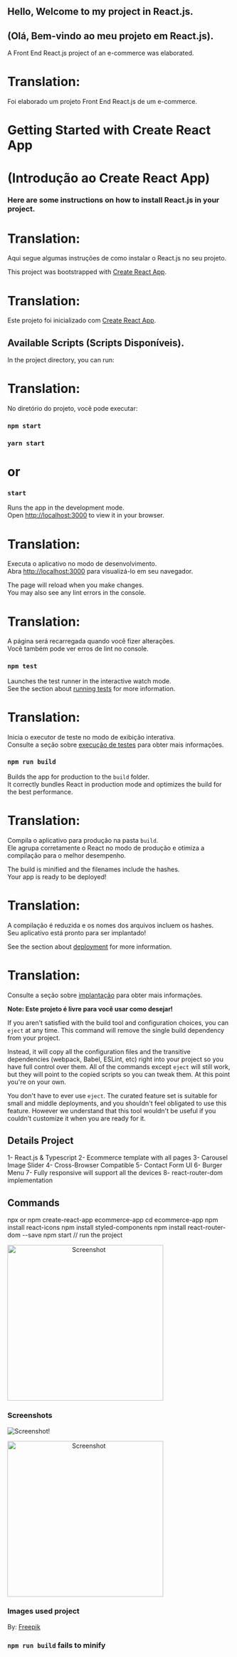 ## Hello, Welcome to my project in React.js.
## (Olá, Bem-vindo ao meu projeto em React.js).
A Front End React.js project of an e-commerce was elaborated.

# Translation: 
Foi elaborado um projeto Front End React.js de um e-commerce.

# Getting Started with Create React App
# (Introdução ao Create React App)

### Here are some instructions on how to install React.js in your project.

# Translation: 
Aqui segue algumas instruções de como instalar o React.js no seu projeto.

This project was bootstrapped with [Create React App](https://github.com/facebook/create-react-app).

# Translation: 
Este projeto foi inicializado com [Create React App](https://github.com/facebook/create-react-app).

## Available Scripts (Scripts Disponíveis).

In the project directory, you can run:

# Translation: 
No diretório do projeto, você pode executar:

### `npm start`
### `yarn start`

# or

### `start`

Runs the app in the development mode.\
Open [http://localhost:3000](http://localhost:3000) to view it in your browser.

# Translation: 
Executa o aplicativo no modo de desenvolvimento.\
Abra [http://localhost:3000](http://localhost:3000) para visualizá-lo em seu navegador.

The page will reload when you make changes.\
You may also see any lint errors in the console.

# Translation: 
A página será recarregada quando você fizer alterações.\
Você também pode ver erros de lint no console.

### `npm test`

Launches the test runner in the interactive watch mode.\
See the section about [running tests](https://facebook.github.io/create-react-app/docs/running-tests) for more information.

# Translation: 
Inicia o executor de teste no modo de exibição interativa.\
Consulte a seção sobre [execução de testes](https://facebook.github.io/create-react-app/docs/running-tests) para obter mais informações.

### `npm run build`

Builds the app for production to the `build` folder.\
It correctly bundles React in production mode and optimizes the build for the best performance.

# Translation: 
Compila o aplicativo para produção na pasta `build`.\
Ele agrupa corretamente o React no modo de produção e otimiza a compilação para o melhor desempenho.


The build is minified and the filenames include the hashes.\
Your app is ready to be deployed!

# Translation: 
A compilação é reduzida e os nomes dos arquivos incluem os hashes.\
Seu aplicativo está pronto para ser implantado!


See the section about [deployment](https://facebook.github.io/create-react-app/docs/deployment) for more information.

# Translation: 
Consulte a seção sobre [implantação](https://facebook.github.io/create-react-app/docs/deployment) para obter mais informações.



**Note: Este projeto é livre para você usar como desejar!**

If you aren't satisfied with the build tool and configuration choices, you can `eject` at any time. This command will remove the single build dependency from your project.

Instead, it will copy all the configuration files and the transitive dependencies (webpack, Babel, ESLint, etc) right into your project so you have full control over them. All of the commands except `eject` will still work, but they will point to the copied scripts so you can tweak them. At this point you're on your own.

You don't have to ever use `eject`. The curated feature set is suitable for small and middle deployments, and you shouldn't feel obligated to use this feature. However we understand that this tool wouldn't be useful if you couldn't customize it when you are ready for it.

## Details Project
1- React.js & Typescript
2- Ecommerce template with all pages
3- Carousel Image Slider
4- Cross-Browser Compatible
5- Contact Form UI
6- Burger Menu
7- Fully responsive will support all the devices
8- react-router-dom implementation



## Commands

npx or npm create-react-app ecommerce-app
cd ecommerce-app
npm install react-icons
npm install styled-components
npm install react-router-dom --save
npm start // run the project

<a align="center">
  <img src="./imagens/screen2.png" width="350" title="Screenshot">
</a>

### Screenshots

![Screenshot](../imagens/screen2.png)!

<a align="center">
  <img src="./imagens/screen2.png" width="350" title="Screenshot">
</a>

### Images used project

By: <a href="https://br.freepik.com/">Freepik</a>

### `npm run build` fails to minify
